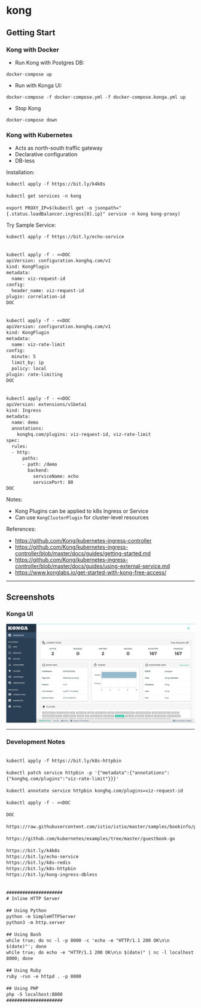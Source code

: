 # kong

## Getting Start

### Kong with Docker

- Run Kong with Postgres DB: 
```
docker-compose up
```
- Run with Konga UI:
```
docker-compose -f docker-compose.yml -f docker-compose.konga.yml up
```
- Stop Kong
```
docker-compose down
```

### Kong with Kubernetes

- Acts as north-south traffic gateway
- Declarative configuration
- DB-less

Installation:
```shell
kubectl apply -f https://bit.ly/k4k8s

kubectl get services -n kong

export PROXY_IP=$(kubectl get -o jsonpath="{.status.loadBalancer.ingress[0].ip}" service -n kong kong-proxy)
```

Try Sample Service:
```shell
kubectl apply -f https://bit.ly/echo-service


kubectl apply -f - <<DOC
apiVersion: configuration.konghq.com/v1
kind: KongPlugin
metadata:
  name: viz-request-id
config:
  header_name: viz-request-id
plugin: correlation-id
DOC


kubectl apply -f - <<DOC
apiVersion: configuration.konghq.com/v1
kind: KongPlugin
metadata:
  name: viz-rate-limit
config:
  minute: 5
  limit_by: ip
  policy: local
plugin: rate-limiting
DOC


kubectl apply -f - <<DOC
apiVersion: extensions/v1beta1
kind: Ingress
metadata:
  name: demo
  annotations:
    konghq.com/plugins: viz-request-id, viz-rate-limit
spec:
  rules:
  - http:
      paths:
      - path: /demo
        backend:
          serviceName: echo
          servicePort: 80
DOC

```

Notes:
- Kong Plugins can be applied to k8s Ingress or Service
- Can use `KongClusterPlugin` for cluster-level resources

References:
- https://github.com/Kong/kubernetes-ingress-controller
- https://github.com/Kong/kubernetes-ingress-controller/blob/master/docs/guides/getting-started.md
- https://github.com/Kong/kubernetes-ingress-controller/blob/master/docs/guides/using-external-service.md
- https://www.konglabs.io/get-started-with-kong-free-access/


---

## Screenshots

### Konga UI

![Konga UI](/.screenshots/konga_ui.png)

---

### Development Notes

```shell

kubectl apply -f https://bit.ly/k8s-httpbin

kubectl patch service httpbin -p '{"metadata":{"annotations":{"konghq.com/plugins":"viz-rate-limit"}}}'

kubectl annotate service httpbin konghq.com/plugins=viz-request-id

kubectl apply -f - <<DOC

DOC

https://raw.githubusercontent.com/istio/istio/master/samples/bookinfo/platform/kube/bookinfo.yaml

https://github.com/kubernetes/examples/tree/master/guestbook-go

https://bit.ly/k4k8s
https://bit.ly/echo-service
https://bit.ly/k8s-redis
https://bit.ly/k8s-httpbin
https://bit.ly/kong-ingress-dbless


#####################
# Inline HTTP Server

## Using Python
python -m SimpleHTTPServer
python3 -m http.server

## Using Bash
while true; do nc -l -p 8000 -c 'echo -e "HTTP/1.1 200 OK\n\n $(date)"'; done
while true; do echo -e "HTTP/1.1 200 OK\n\n $(date)" | nc -l localhost 8000; done

## Using Ruby
ruby -run -e httpd . -p 8000

## Using PHP
php -S localhost:8000
#####################

```